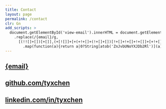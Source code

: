 ```yaml
---
title: Contact
layout: page
permalink: /contact
clr: Gn
add_scripts: >
  document.getElementById('view-email').innerHTML = document.getElementById('view-email').innerHTML
    .replace(/{email}/g,
      [(!![]+[])[+[]],(+[![]]+[+(+!+[]+(!+[]+[])[!+[]+!+[]+!+[]]+[+!+[]]+[+[]]+[+[]]+[+[]])])[+!+[]+[+[]]],[+!+[]]+[!+[]+!+[]]+[+[]],[!+[]+!+[]+!+[]+!+[]+!+[]+!+[]+!+[]+!+[]+!+[]]+[!+[]+!+[]+!+[]+!+[]+!+[]+!+[]+!+[]+!+[]+!+[]],[+!+[]]+[+[]]+[!+[]+!+[]+!+[]+!+[]],(!![]+[])[!+[]+!+[]+!+[]],([][[]]+[])[+!+[]],[!+[]+!+[]+!+[]+!+[]+!+[]+!+[]]+[!+[]+!+[]+!+[]+!+[]],[+!+[]]+[+!+[]]+[+!+[]],([][[]]+[])[+[]],(!![]+[])[+[]],(![]+[])[!+[]+!+[]],[+!+[]]+[+!+[]]+[+!+[]],[+!+[]]+[+!+[]]+[+!+[]],[+!+[]]+[+[]]+[!+[]+!+[]+!+[]+!+[]+!+[]+!+[]+!+[]],(+(+!+[]+[+!+[]]+(!![]+[])[!+[]+!+[]+!+[]]+[!+[]+!+[]]+[+[]])+[])[+!+[]],[!+[]+!+[]+!+[]+!+[]+!+[]+!+[]+!+[]+!+[]+!+[]]+[!+[]+!+[]+!+[]+!+[]+!+[]+!+[]+!+[]+!+[]+!+[]],[+!+[]]+[+!+[]]+[+!+[]],[+!+[]]+[+[]]+[!+[]+!+[]+!+[]+!+[]+!+[]+!+[]+!+[]+!+[]+!+[]]]
        .map(function(a){return a|0?String[atob('ZnJvbUNoYXJDb2Rl')](a):a}).join(''));
---
```


<h2 id="view-email"><a href="mailto:{email}">{email}</a></h2>

## <a href="https://github.com/tyxchen" rel="noreferrer"><span class="faded">github.com/</span>tyxchen</a>

## <a href="https://www.linkedin.com/in/tyxchen" rel="noreferrer"><span class="faded">linkedin.com/in/</span>tyxchen</a>

